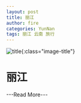 ```yaml
---
layout: post
title: 丽江
author: fire
categories: YunNan 
tags: 丽江 云南 旅行
---
```


![title](//image.sideproject.cn/title/title_111.jpg){:class="image-title"}

丽江
===

---Read More---
